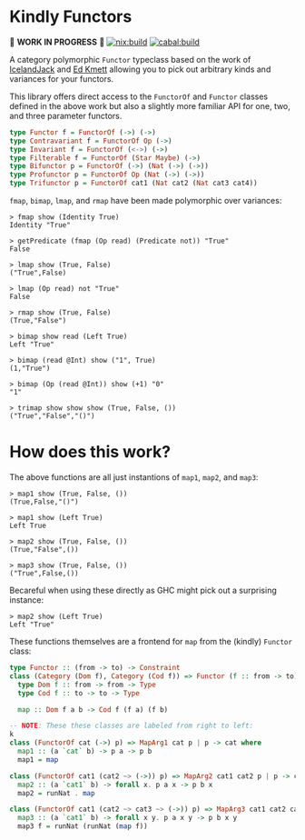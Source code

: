 Kindly Functors
===============

🚨 **WORK IN PROGRESS** 🚨
[![nix:build](https://github.com/solomon-b/kindly-functors/actions/workflows/nix.yml/badge.svg?branch=main)](https://github.com/solomon-b/kindly-functors/actions/workflows/nix.yml)
[![cabal:build](https://github.com/solomon-b/kindly-functors/actions/workflows/cabal.yml/badge.svg?branch=main)](https://github.com/solomon-b/kindly-functors/actions/workflows/cabal.yml)


A category polymorphic `Functor` typeclass based on the work of [IcelandJack](https://www.reddit.com/r/haskell/comments/eoo16m/base_category_polymorphic_functor_and_functorof/?utm_source=reddit&utm_medium=usertext&utm_name=haskell&utm_content=t1_khkwtph) and [Ed Kmett](https://gist.github.com/ekmett/b26363fc0f38777a637d) allowing you to pick out arbitrary kinds and variances for your functors.

This library offers direct access to the `FunctorOf` and `Functor` classes defined in the above work but also a slightly more familiar API for one, two, and three parameter functors.
```haskell
type Functor f = FunctorOf (->) (->)
type Contravariant f = FunctorOf Op (->)
type Invariant f = FunctorOf (<->) (->)
type Filterable f = FunctorOf (Star Maybe) (->)
type Bifunctor p = FunctorOf (->) (Nat (->) (->))
type Profunctor p = FunctorOf Op (Nat (->) (->))
type Trifunctor p = FunctorOf cat1 (Nat cat2 (Nat cat3 cat4))
```

`fmap`, `bimap`, `lmap`, and `rmap` have been made polymorphic over variances:
```
> fmap show (Identity True)
Identity "True"

> getPredicate (fmap (Op read) (Predicate not)) "True"
False

> lmap show (True, False)
("True",False)

> lmap (Op read) not "True"
False

> rmap show (True, False)
(True,"False")

> bimap show read (Left True)
Left "True"

> bimap (read @Int) show ("1", True)
(1,"True")

> bimap (Op (read @Int)) show (+1) "0"
"1"

> trimap show show show (True, False, ())
("True","False","()")
```

# How does this work?

The above functions are all just instantions of `map1`, `map2`, and `map3`:
```
> map1 show (True, False, ())
(True,False,"()")

> map1 show (Left True)
Left True

> map2 show (True, False, ())
(True,"False",())

> map3 show (True, False, ())
("True",False,())
```

Becareful when using these directly as GHC might pick out a surprising instance:
```
> map2 show (Left True)
Left "True"
```

These functions themselves are a frontend for `map` from the (kindly) `Functor` class:

```haskell
type Functor :: (from -> to) -> Constraint
class (Category (Dom f), Category (Cod f)) => Functor (f :: from -> to) where
  type Dom f :: from -> from -> Type
  type Cod f :: to -> to -> Type

  map :: Dom f a b -> Cod f (f a) (f b)

-- NOTE: These these classes are labeled from right to left:
k
class (FunctorOf cat (->) p) => MapArg1 cat p | p -> cat where
  map1 :: (a `cat` b) -> p a -> p b
  map1 = map

class (FunctorOf cat1 (cat2 ~> (->)) p) => MapArg2 cat1 cat2 p | p -> cat2 cat2 where
  map2 :: (a `cat1` b) -> forall x. p a x -> p b x
  map2 = runNat . map

class (FunctorOf cat1 (cat2 ~> cat3 ~> (->)) p) => MapArg3 cat1 cat2 cat3 p | p -> cat1 cat2 cat3 where
  map3 :: (a `cat1` b) -> forall x y. p a x y -> p b x y
  map3 f = runNat (runNat (map f))
```
